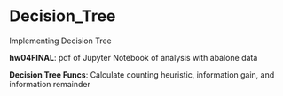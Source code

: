# Decision_Tree
Implementing Decision Tree

**hw04FINAL**: pdf of Jupyter Notebook of analysis with abalone data

**Decision Tree Funcs**: Calculate counting heuristic, information gain, and information remainder
